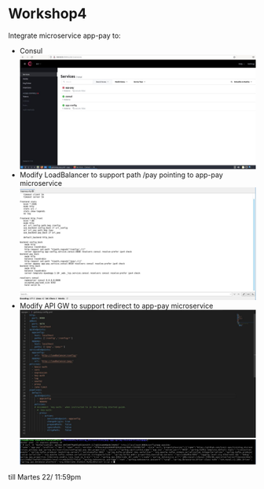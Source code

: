 # Workshop4

Integrate microservice app-pay to:
- Consul
![Docker consul](consul.jpg "Docker consul")
- Modify LoadBalancer to support path /pay pointing to app-pay microservice 
![Docker loadbalancer](loadbalancer.jpg "Docker loadbalancer")
- Modify API GW to support redirect to app-pay microservice
![Docker apigw](apigw.jpg "Docker apigw")
![Docker curl](curl.jpg "Docker curl")

till Martes 22/ 11:59pm 



